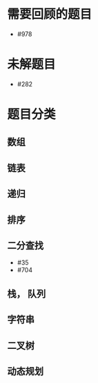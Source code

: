 # 需要回顾的题目

- #978

# 未解题目

- #282

# 题目分类

## 数组

## 链表

## 递归

## 排序

## 二分查找

- #35
- #704

## 栈， 队列

## 字符串

## 二叉树

## 动态规划